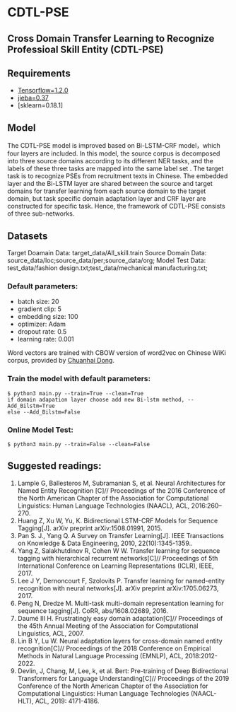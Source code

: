 # CDTL-PSE
## Cross Domain Transfer Learning to Recognize Professioal Skill Entity (CDTL-PSE)

## Requirements
- [Tensorflow=1.2.0](https://github.com/tensorflow/tensorflow)
- [jieba=0.37](https://github.com/fxsjy/jieba)
- [sklearn=0.18.1]

## Model
The CDTL-PSE model is improved based on Bi-LSTM-CRF model，which four layers are included. In this model, the source corpus is decomposed into three source domains according to its different NER tasks, and the labels of these three tasks are mapped into the same label set .
The target task is to recognize PSEs from recruitment texts in Chinese. The embedded layer and the Bi-LSTM layer are shared between the source and target domains for transfer learning from each source domain to the target domain, but task specific domain adaptation layer and CRF layer are constructed for specific task.
Hence, the framework of CDTL-PSE consists of three sub-networks.

## Datasets
Target Doamain Data: target_data/All_skill.train
Source Domain Data: source_data/loc;source_data/per;source_data/org;
Model Test Data: test_data/fashion design.txt;test_data/mechanical manufacturing.txt;

### Default parameters:
- batch size: 20
- gradient clip: 5
- embedding size: 100
- optimizer: Adam
- dropout rate: 0.5
- learning rate: 0.001

Word vectors are trained with CBOW version of word2vec on Chinese WiKi corpus, provided by [Chuanhai Dong](https://github.com/sea2603).

### Train the model with default parameters:
```shell
$ python3 main.py --train=True --clean=True
if domain adapation layer choose add new Bi-lstm method, --Add_Bilstm=True
else --Add_Bilstm=False
```
### Online Model Test:
```shell
$ python3 main.py --train=False --clean=False
```

## Suggested readings:
1. Lample G, Ballesteros M, Subramanian S, et al. Neural Architectures for Named Entity Recognition [C]// Proceedings of the 2016 Conference of the North American Chapter of the Association for Computational Linguistics: Human Language Technologies (NAACL), ACL, 2016:260–270.
2. Huang Z, Xu W, Yu, K. Bidirectional LSTM-CRF Models for Sequence Tagging[J]. arXiv preprint arXiv:1508.01991, 2015.
3. Pan S. J., Yang Q. A Survey on Transfer Learning[J]. IEEE Transactions on Knowledge & Data Engineering, 2010, 22(10):1345-1359..
4. Yang Z, Salakhutdinov R, Cohen W W. Transfer learning for sequence tagging with hierarchical recurrent networks[C]// Proceedings of 5th International Conference on Learning Representations (ICLR), IEEE, 2017.
5. Lee J Y, Dernoncourt F, Szolovits P. Transfer learning for named-entity recognition with neural networks[J]. arXiv preprint arXiv:1705.06273, 2017.
6. Peng N, Dredze M. Multi-task multi-domain representation learning for sequence tagging[J]. CoRR, abs/1608.02689, 2016.
7. Daumé III H. Frustratingly easy domain adaptation[C]// Proceedings of the 45th Annual Meeting of the Association for Computational Linguistics, ACL, 2007.
8. Lin B Y, Lu W. Neural adaptation layers for cross-domain named entity recognition[C]// Proceedings of the 2018 Conference on Empirical Methods in Natural Language Processing (EMNLP), ACL, 2018:2012-2022.
9. Devlin, J, Chang, M, Lee, k, et al. Bert: Pre-training of Deep Bidirectional Transformers for Language Understanding[C]// Proceedings of the 2019 Conference of the North American Chapter of the Association for Computational Linguistics: Human Language Technologies (NAACL-HLT), ACL, 2019: 4171-4186.

